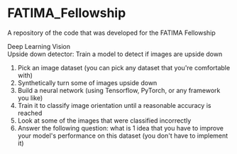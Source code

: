 # FATIMA_Fellowship
A repository of the code that was developed for the FATIMA Fellowship

Deep Learning Vision<br />
Upside down detector: Train a model to detect if images are upside down
<br />
1. Pick an image dataset (you can pick any dataset that you're comfortable with)<br />
2. Synthetically turn some of images upside down<br />
3. Build a neural network (using Tensorflow, PyTorch, or any framework you like)<br />
4. Train it to classify image orientation until a reasonable accuracy is reached<br />
5. Look at some of the images that were classified incorrectly<br />
6. Answer the following question: what is 1 idea that you have to improve your model's performance on this dataset (you don't have to implement it)<br />

